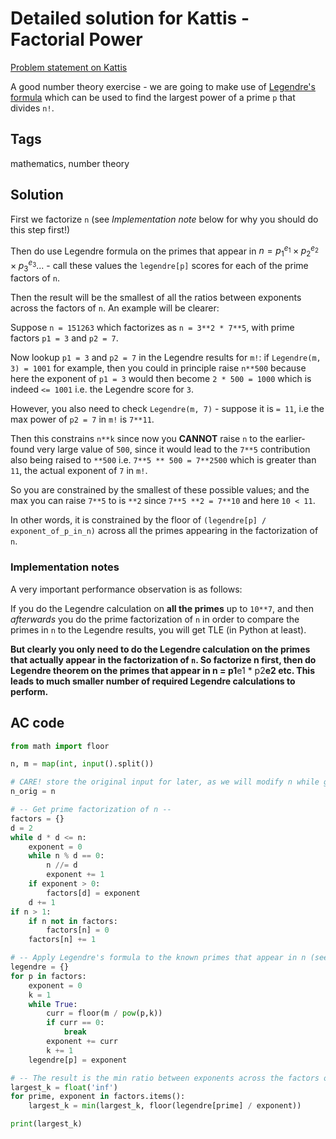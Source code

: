 # Detailed solution for Kattis - Factorial Power

[Problem statement on Kattis](https://open.kattis.com/problems/factorialpower)

A good number theory exercise - we are going to make use of [Legendre's formula](https://en.wikipedia.org/wiki/Legendre%27s_formula) which can be used to find the largest power of a prime `p` that divides `n!`.

## Tags

mathematics, number theory

## Solution

First we factorize `n` (see *Implementation note* below for why you should do this step first!)

Then do use Legendre formula on the primes that appear in $`n = p_{1}^{e_{1}} \times p_{2}^{e_{2}} \times p_{3}^{e_{3}} ...`$ - call these values the `legendre[p]` scores for each of the prime factors of `n`.

Then the result will be the smallest of all the ratios between exponents across the factors of `n`. An example will be clearer:

Suppose `n = 151263` which factorizes as `n = 3**2 * 7**5`, with prime factors `p1 = 3` and `p2 = 7`.

Now lookup `p1 = 3` and `p2 = 7` in the Legendre results for `m!`: if `Legendre(m, 3) = 1001` for example, then you could in principle raise `n**500` because here the exponent of `p1 = 3` would then become `2 * 500 = 1000` which is indeed `<= 1001` i.e. the Legendre score for `3`.

However, you also need to check `Legendre(m, 7)` - suppose it is `= 11`, i.e the max power of `p2 = 7` in `m!` is `7**11`.

Then this constrains `n**k` since now you **CANNOT** raise `n` to the earlier-found very large value of `500`, since it would lead to the `7**5` contribution also being raised to `**500` i.e. `7**5 ** 500 = 7**2500` which is greater than `11`, the actual exponent of `7` in `m!`.

So you are constrained by the smallest of these possible values; and the max you can raise `7**5` to is `**2` since `7**5 **2 = 7**10` and here `10 < 11`.

In other words, it is constrained by the floor of `(legendre[p] / exponent_of_p_in_n)` across all the primes appearing in the factorization of `n`.

### Implementation notes

A very important performance observation is as follows:

If you do the Legendre calculation on **all the primes** up to `10**7`, and then *afterwards* you do the prime factorization of `n` in order to compare the primes in `n` to the Legendre results, you will get TLE (in Python at least).

**But clearly you only need to do the Legendre calculation on the primes that actually appear in the factorization of `n`. So factorize n first, then do Legendre theorem on the primes that appear in n = p1**e1 * p2**e2 etc. This leads to much smaller number of required Legendre calculations to perform.**


## AC code

```python
from math import floor

n, m = map(int, input().split())

# CARE! store the original input for later, as we will modify n while getting its prime factorization
n_orig = n

# -- Get prime factorization of n --
factors = {}
d = 2
while d * d <= n:
    exponent = 0
    while n % d == 0:
        n //= d
        exponent += 1
    if exponent > 0:
        factors[d] = exponent
    d += 1
if n > 1:
    if n not in factors:
        factors[n] = 0
    factors[n] += 1

# -- Apply Legendre's formula to the known primes that appear in n (see Implementation note above) --
legendre = {}
for p in factors:
    exponent = 0
    k = 1
    while True:
        curr = floor(m / pow(p,k))
        if curr == 0:
            break
        exponent += curr
        k += 1
    legendre[p] = exponent

# -- The result is the min ratio between exponents across the factors of n --
largest_k = float('inf')
for prime, exponent in factors.items():
	largest_k = min(largest_k, floor(legendre[prime] / exponent))

print(largest_k)
```

